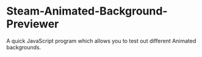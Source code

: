 # Steam-Animated-Background-Previewer
A quick JavaScript program which allows you to test out different Animated backgrounds.
